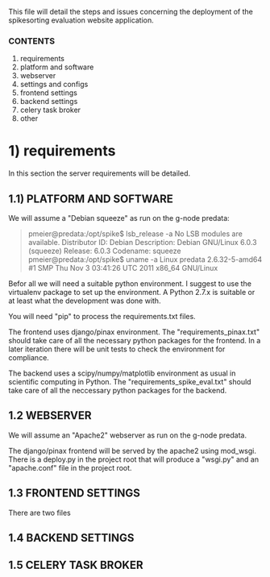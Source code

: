 This file will detail the steps and issues concerning the deployment of the
spikesorting evaluation website application.

### CONTENTS ###

1. requirements
  1. platform and software
  2. webserver
2. settings and configs
  1. frontend settings
  2. backend settings
  3. celery task broker
3. other


# 1) requirements #

In this section the server requirements will be detailed.

## 1.1) PLATFORM AND SOFTWARE

We will assume a "Debian squeeze" as run on the g-node predata:

>   pmeier@predata:/opt/spike$ lsb_release  -a
>   No LSB modules are available.
> Distributor ID:	Debian
> Description:	Debian GNU/Linux 6.0.3 (squeeze)
> Release:	6.0.3
> Codename:	squeeze
> pmeier@predata:/opt/spike$ uname -a
>Linux predata 2.6.32-5-amd64 #1 SMP Thu Nov 3 03:41:26 UTC 2011 x86_64
GNU/Linux

Befor all we will need a suitable python environment. I suggest to use the
virtualenv package to set up the environment. A Python 2.7.x is suitable or
at least what the development was done with.

You will need "pip" to process the requirements.txt files.

The frontend uses django/pinax environment. The "requirements_pinax.txt" should
take care of all the necessary python packages for the frontend. In a later
iteration there will be unit tests to check the environment for compliance.

The backend uses a scipy/numpy/matplotlib environment as usual in scientific
computing in Python. The "requirements_spike_eval.txt" should take care of
all the neccessary python packages for the backend.

## 1.2 WEBSERVER ##

We will assume an "Apache2" webserver as run on the g-node predata.

The django/pinax frontend will be served by the apache2 using mod_wsgi. There
is a deploy.py in the project root that will produce a "wsgi.py" and an
"apache.conf" file in the project root.

## 1.3 FRONTEND SETTINGS ##

There are two files

## 1.4 BACKEND SETTINGS ##

## 1.5 CELERY TASK BROKER ##
